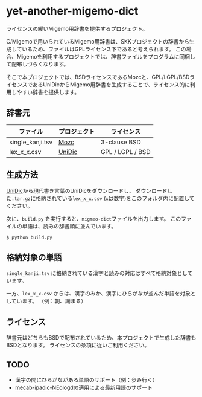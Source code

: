 # yet-another-migemo-dict

ライセンスの緩いMigemo用辞書を提供するプロジェクト。

C/Migemoで用いられているMigemo用辞書は、SKKプロジェクトの辞書から生成しているため、ファイルはGPLライセンス下であると考えられます。
この場合、Migemoを利用するプロジェクトでは、辞書ファイルをプログラムに同梱して配布しづらくなります。

そこで本プロジェクトでは、BSDライセンスであるMozcと、GPL/LGPL/BSDライセンスであるUniDicからMigemo用辞書を生成することで、ライセンス的に利用しやすい辞書を提供します。

## 辞書元

| ファイル | プロジェクト | ライセンス |
|---|---|---|
| single_kanji.tsv | [Mozc](https://github.com/google/mozc) | 3-clause BSD |
| lex_x_x.csv | [UniDic](https://unidic.ninjal.ac.jp/) | GPL / LGPL / BSD |

## 生成方法

[UniDic](https://unidic.ninjal.ac.jp/)から現代書き言葉のUniDicをダウンロードし、
ダウンロードした`.tar.gz`に格納されている`lex_x_x.csv` (`x`は数字)をこのフォルダ内に配置してください。

次に、`build.py` を実行すると、`migmeo-dict`ファイルを出力します。
このファイルの単語は、読みの辞書順に並んでいます。

```shell
$ python build.py
```

## 格納対象の単語

`single_kanji.tsv` に格納されている漢字と読みの対応はすべて格納対象としています。

一方、`lex_x_x.csv` からは、漢字のみか、漢字にひらがなが並んだ単語を対象としています。
（例：朝、謝まる）

## ライセンス

辞書元はどちらもBSDで配布されているため、本プロジェクトで生成した辞書もBSDとなります。
ライセンスの条項に従いご利用ください。

## TODO
- 漢字の間にひらがながある単語のサポート（例：歩み行く）
- [mecab-ipadic-NEologd](https://github.com/neologd/mecab-ipadic-neologd/)の適用による最新用語のサポート